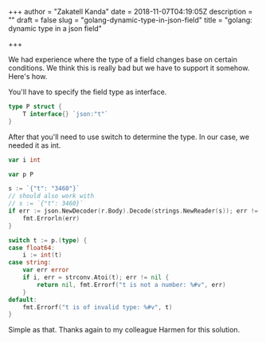 +++
author = "Zakatell Kanda"
date = 2018-11-07T04:19:05Z
description = ""
draft = false
slug = "golang-dynamic-type-in-json-field"
title = "golang: dynamic type in a json field"

+++

We had experience where the type of a field changes base on certain conditions. We think this is really bad but we have to support it somehow. Here's how.

You'll have to specify the field type as interface.

```go
type P struct {
	T interface{} `json:"t"`
}
```

After that you'll need to use switch to determine the type. In our case, we needed it as int.

```go
var i int

var p P

s := `{"t": "3460"}`
// should also work with
// s := `{"t": 3460}`
if err := json.NewDecoder(r.Body).Decode(strings.NewReader(s)); err != nil {
	fmt.Errorln(err)
}

switch t := p.(type) {
case float64:
	i := int(t)
case string:
	var err error
	if i, err = strconv.Atoi(t); err != nil {
		return nil, fmt.Errorf("t is not a number: %#v", err)
    }
default:
	fmt.Errorf("t is of invalid type: %#v", t)
}
```

Simple as that. Thanks again to my colleague Harmen for this solution.